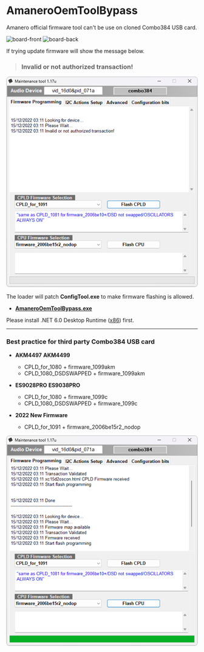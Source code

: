 # AmaneroOemToolBypass

Amanero official firmware tool can't be use on cloned Combo384 USB card.

![board-front](https://github.com/sabpprook/AmaneroOemToolBypass/blob/main/pics/board-front.png)
![board-back](https://github.com/sabpprook/AmaneroOemToolBypass/blob/main/pics/board-back.png)

If trying update firmware will show the message below.

> ### Invalid or not authorized transaction!

![sshot-0001](https://github.com/sabpprook/AmaneroOemToolBypass/blob/main/pics/sshot-0001.png)

The loader will patch **ConfigTool.exe** to make firmware flashing is allowed.
* **[AmaneroOemToolBypass.exe](https://github.com/sabpprook/AmaneroOemToolBypass/releases/latest/download/AmaneroOemToolBypass.exe)**

Please install .NET 6.0 Desktop Runtime ([x86](https://dotnet.microsoft.com/en-us/download/dotnet/6.0)) first.

***

### Best practice for third party Combo384 USB card

* **AKM4497** **AKM4499**
    + CPLD_for_1080 + firmware_1099akm
    + CPLD_1080_DSDSWAPPED + firmware_1099akm

* **ES9028PRO** **ES9038PRO**
    + CPLD_for_1080 + firmware_1099c
    + CPLD_1080_DSDSWAPPED + firmware_1099c

* **2022 New Firmware**
    + CPLD_for_1091 + firmware_2006be15r2_nodop

![sshot-0002](https://github.com/sabpprook/AmaneroOemToolBypass/blob/main/pics/sshot-0002.png)
